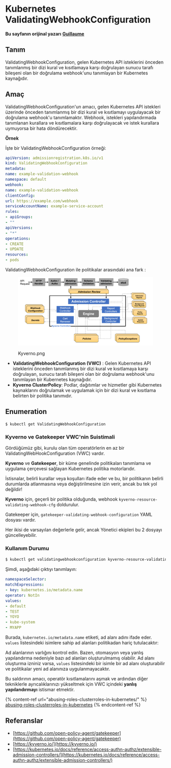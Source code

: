 # Kubernetes ValidatingWebhookConfiguration

**Bu sayfanın orijinal yazarı** [**Guillaume**](https://www.linkedin.com/in/guillaume-chapela-ab4b9a196)

## Tanım

ValidatingWebhookConfiguration, gelen Kubernetes API isteklerini önceden tanımlanmış bir dizi kural ve kısıtlamaya karşı doğrulayan sunucu tarafı bileşeni olan bir doğrulama webhook'unu tanımlayan bir Kubernetes kaynağıdır.

## Amaç

ValidatingWebhookConfiguration'un amacı, gelen Kubernetes API istekleri üzerinde önceden tanımlanmış bir dizi kural ve kısıtlamayı uygulayacak bir doğrulama webhook'u tanımlamaktır. Webhook, istekleri yapılandırmada tanımlanan kurallara ve kısıtlamalara karşı doğrulayacak ve istek kurallara uymuyorsa bir hata döndürecektir.

**Örnek**

İşte bir ValidatingWebhookConfiguration örneği:
```yaml
apiVersion: admissionregistration.k8s.io/v1
kind: ValidatingWebhookConfiguration
metadata:
name: example-validation-webhook
namespace: default
webhook:
name: example-validation-webhook
clientConfig:
url: https://example.com/webhook
serviceAccountName: example-service-account
rules:
- apiGroups:
- ""
apiVersions:
- "*"
operations:
- CREATE
- UPDATE
resources:
- pods
```
ValidatingWebhookConfiguration ile politikalar arasındaki ana fark :&#x20;



<figure><img src="../../.gitbook/assets/Kyverno.png" alt=""><figcaption><p>Kyverno.png</p></figcaption></figure>

* **ValidatingWebhookConfiguration (VWC)** : Gelen Kubernetes API isteklerini önceden tanımlanmış bir dizi kural ve kısıtlamaya karşı doğrulayan, sunucu tarafı bileşeni olan bir doğrulama webhook'unu tanımlayan bir Kubernetes kaynağıdır.
* **Kyverno ClusterPolicy**: Podlar, dağıtımlar ve hizmetler gibi Kubernetes kaynaklarını doğrulamak ve uygulamak için bir dizi kural ve kısıtlama belirten bir politika tanımıdır.

## Enumeration
```
$ kubectl get ValidatingWebhookConfiguration
```
### Kyverno ve Gatekeeper VWC'nin Suistimali

Gördüğümüz gibi, kurulu olan tüm operatörlerin en az bir ValidatingWebHookConfiguration (VWC) vardır.

**Kyverno** ve **Gatekeeper**, bir küme genelinde politikaları tanımlama ve uygulama çerçevesi sağlayan Kubernetes politika motorlarıdır.

İstisnalar, belirli kurallar veya koşulları ifade eder ve bu, bir politikanın belirli durumlarda atlanmasına veya değiştirilmesine izin verir, ancak bu tek yol değildir!

**Kyverno** için, geçerli bir politika olduğunda, webhook `kyverno-resource-validating-webhook-cfg` doldurulur.

Gatekeeper için, `gatekeeper-validating-webhook-configuration` YAML dosyası vardır.

Her ikisi de varsayılan değerlerle gelir, ancak Yönetici ekipleri bu 2 dosyayı güncelleyebilir.

### Kullanım Durumu
```bash
$ kubectl get validatingwebhookconfiguration kyverno-resource-validating-webhook-cfg -o yaml
```
Şimdi, aşağıdaki çıktıyı tanımlayın:
```yaml
namespaceSelector:
matchExpressions:
- key: kubernetes.io/metadata.name
operator: NotIn
values:
- default
- TEST
- YOYO
- kube-system
- MYAPP
```
Burada, `kubernetes.io/metadata.name` etiketi, ad alanı adını ifade eder. `values` listesindeki isimlere sahip ad alanları politikadan hariç tutulacaktır:

Ad alanlarının varlığını kontrol edin. Bazen, otomasyon veya yanlış yapılandırma nedeniyle bazı ad alanları oluşturulmamış olabilir. Ad alanı oluşturma izniniz varsa, `values` listesindeki bir isimle bir ad alanı oluşturabilir ve politikalar yeni ad alanınıza uygulanmayacaktır.

Bu saldırının amacı, operatör kısıtlamalarını aşmak ve ardından diğer tekniklerle ayrıcalıklarınızı yükseltmek için VWC içindeki **yanlış yapılandırmayı** istismar etmektir.

{% content-ref url="abusing-roles-clusterroles-in-kubernetes/" %}
[abusing-roles-clusterroles-in-kubernetes](abusing-roles-clusterroles-in-kubernetes/)
{% endcontent-ref %}

## Referanslar

* [https://github.com/open-policy-agent/gatekeeper](https://github.com/open-policy-agent/gatekeeper)
* [https://kyverno.io/](https://kyverno.io/)
* [https://kubernetes.io/docs/reference/access-authn-authz/extensible-admission-controllers/](https://kubernetes.io/docs/reference/access-authn-authz/extensible-admission-controllers/)

